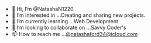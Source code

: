 - 👋 Hi, I’m @NatashaN1220
- 👀 I’m interested in ...Creating and sharing new projects.
- 🌱 I’m currently learning ...Web Development 
- 💞️ I’m looking to collaborate on ...Savvy Coder's 
- 📫 How to reach me ...@natashaford34@icloud.com

<!---
NatashaN1220/NatashaN1220 is a ✨ special ✨ repository because its `README.md` (this file) appears on your GitHub profile.
You can click the Preview link to take a look at your changes.
--->
